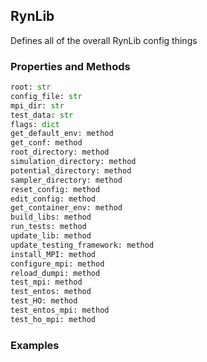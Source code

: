 ## <a id="RynLib.Interface.RynLib">RynLib</a>
Defines all of the overall RynLib config things

### Properties and Methods
```python
root: str
config_file: str
mpi_dir: str
test_data: str
flags: dict
get_default_env: method
get_conf: method
root_directory: method
simulation_directory: method
potential_directory: method
sampler_directory: method
reset_config: method
edit_config: method
get_container_env: method
build_libs: method
run_tests: method
update_lib: method
update_testing_framework: method
install_MPI: method
configure_mpi: method
reload_dumpi: method
test_mpi: method
test_entos: method
test_HO: method
test_entos_mpi: method
test_ho_mpi: method
```


### Examples
